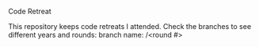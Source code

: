 Code Retreat

This repository keeps code retreats I attended.
Check the branches to see different years and rounds:
branch name: <year>/<round #>
